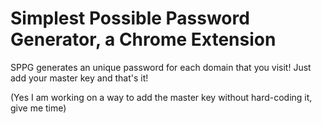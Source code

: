 # Simplest Possible Password Generator, a Chrome Extension
SPPG generates an unique password for each domain that you visit!
Just add your master key and that's it!

(Yes I am working on a way to add the master key without hard-coding it, give me time)
